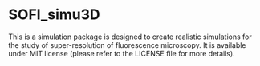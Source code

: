 # SOFI_simu3D
This is a simulation package is designed to create realistic simulations for the study of super-resolution of fluorescence microscopy. It is available under MIT license (please refer to the LICENSE file for more details).


